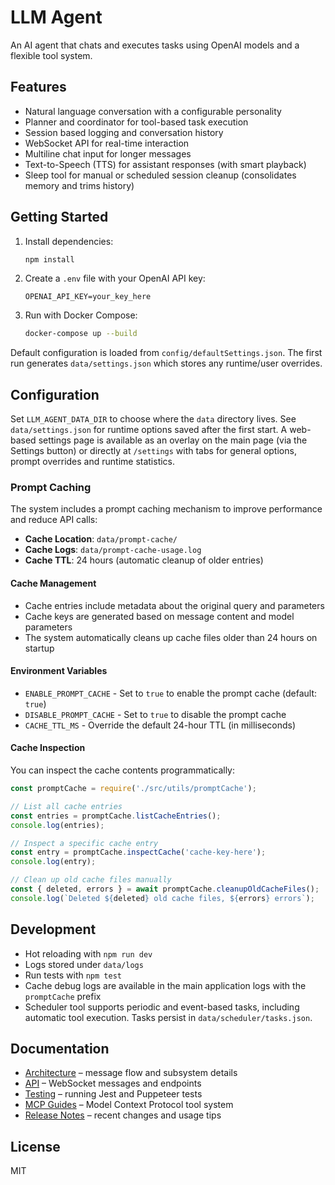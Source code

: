 # LLM Agent

An AI agent that chats and executes tasks using OpenAI models and a flexible tool system.

## Features

- Natural language conversation with a configurable personality
- Planner and coordinator for tool-based task execution
- Session based logging and conversation history
- WebSocket API for real-time interaction
- Multiline chat input for longer messages
- Text-to-Speech (TTS) for assistant responses (with smart playback)
- Sleep tool for manual or scheduled session cleanup (consolidates memory and trims history)

## Getting Started

1. Install dependencies:
   ```bash
   npm install
   ```
2. Create a `.env` file with your OpenAI API key:
   ```
   OPENAI_API_KEY=your_key_here
   ```
3. Run with Docker Compose:
   ```bash
   docker-compose up --build
   ```

Default configuration is loaded from `config/defaultSettings.json`. The first run
generates `data/settings.json` which stores any runtime/user overrides.

## Configuration

Set `LLM_AGENT_DATA_DIR` to choose where the `data` directory lives. See
`data/settings.json` for runtime options saved after the first start. A
web-based settings page is available as an overlay on the main page (via the Settings button)
or directly at `/settings` with tabs for general options, prompt overrides and runtime statistics.

### Prompt Caching

The system includes a prompt caching mechanism to improve performance and reduce API calls:

- **Cache Location**: `data/prompt-cache/`
- **Cache Logs**: `data/prompt-cache-usage.log`
- **Cache TTL**: 24 hours (automatic cleanup of older entries)

#### Cache Management

- Cache entries include metadata about the original query and parameters
- Cache keys are generated based on message content and model parameters
- The system automatically cleans up cache files older than 24 hours on startup

#### Environment Variables

- `ENABLE_PROMPT_CACHE` - Set to `true` to enable the prompt cache (default: `true`)
- `DISABLE_PROMPT_CACHE` - Set to `true` to disable the prompt cache
- `CACHE_TTL_MS` - Override the default 24-hour TTL (in milliseconds)

#### Cache Inspection

You can inspect the cache contents programmatically:

```javascript
const promptCache = require('./src/utils/promptCache');

// List all cache entries
const entries = promptCache.listCacheEntries();
console.log(entries);

// Inspect a specific cache entry
const entry = promptCache.inspectCache('cache-key-here');
console.log(entry);

// Clean up old cache files manually
const { deleted, errors } = await promptCache.cleanupOldCacheFiles();
console.log(`Deleted ${deleted} old cache files, ${errors} errors`);
```

## Development

- Hot reloading with `npm run dev`
- Logs stored under `data/logs`
- Run tests with `npm test`
- Cache debug logs are available in the main application logs with the `promptCache` prefix
- Scheduler tool supports periodic and event-based tasks, including automatic tool execution. Tasks persist in `data/scheduler/tasks.json`.

## Documentation

- [Architecture](docs/architecture.md) – message flow and subsystem details
- [API](docs/api.md) – WebSocket messages and endpoints
- [Testing](docs/testing.md) – running Jest and Puppeteer tests
- [MCP Guides](docs/mcp/) – Model Context Protocol tool system
- [Release Notes](docs/release-notes.md) – recent changes and usage tips

## License

MIT